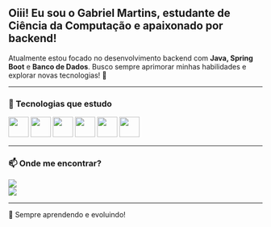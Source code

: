 



## Oiii! Eu sou o Gabriel Martins, estudante de Ciência da Computação e apaixonado por backend!  

Atualmente estou focado no desenvolvimento backend com **Java, Spring Boot** e **Banco de Dados**. Busco sempre aprimorar minhas habilidades e explorar novas tecnologias! 🚀

---

### 🚀 Tecnologias que estudo

<p align="left">
  <img src="https://cdn.jsdelivr.net/gh/devicons/devicon/icons/java/java-original.svg" width="40" height="40"/>
  <img src="https://cdn.jsdelivr.net/gh/devicons/devicon/icons/spring/spring-original.svg" width="40" height="40"/>
  <img src="https://cdn.jsdelivr.net/gh/devicons/devicon/icons/mysql/mysql-original.svg" width="40" height="40"/>
  <img src="https://cdn.jsdelivr.net/gh/devicons/devicon/icons/postgresql/postgresql-original.svg" width="40" height="40"/>
  <img src="https://cdn.jsdelivr.net/gh/devicons/devicon/icons/git/git-original.svg" width="40" height="40"/>
  <img src="https://cdn.jsdelivr.net/gh/devicons/devicon/icons/github/github-original.svg" width="40" height="40"/>
</p>

---

### 📫 Onde me encontrar?  

[<img src="https://img.shields.io/badge/LinkedIn-0077B5?style=for-the-badge&logo=linkedin&logoColor=white"/>](https://www.linkedin.com/in/gabriel-martins-dos-santos-dev/)  
[<img src="https://img.shields.io/badge/Hotmail-0078D4?style=for-the-badge&logo=microsoft-outlook&logoColor=white"/>](gabrielmartins669@hotmail.com)

---

🔹 Sempre aprendendo e evoluindo!


